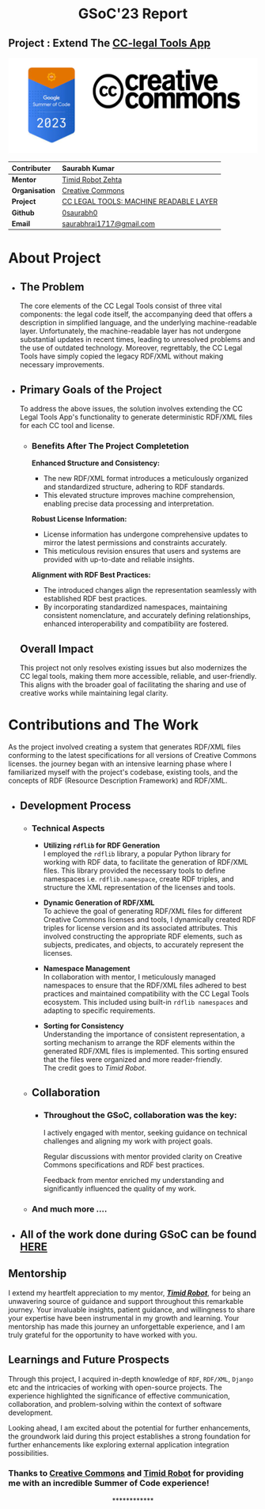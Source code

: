 <h1 align = "center">GSoC'23 Report</h1>

<h2>Project : Extend The <a href = "https://github.com/creativecommons/cc-legal-tools-app"> CC-legal Tools App </a></h2>


<p align="center">
  <img src="resources/banner-1.png">
</p>



| **Contributer**    | Saurabh Kumar                                                                                                 |
| :------            | :-------------------------------------------------------------------------------------------------------------|
| **Mentor**         | [Timid Robot Zehta](https://github.com/TimidRobot)                                                            |
| **Organisation**   | [Creative Commons](https://creativecommons.org/)                                                              |
| **Project**        | [CC LEGAL TOOLS: MACHINE READABLE LAYER](https://summerofcode.withgoogle.com/programs/2023/projects/9m8Ttuvo) |
| **Github**         | [0saurabh0](https://github.com/0saurabh0)                                                                     |   
| **Email**          | <a href="saurabhrai1717@gmail.com">saurabhrai1717@gmail.com</a>                                               |

# About Project
- ## The Problem
    The core elements of the CC Legal Tools consist of three vital components: the legal code itself, the accompanying deed that offers a description in simplified language, and the underlying machine-readable layer. Unfortunately, the machine-readable layer has not undergone substantial updates in recent times, leading to unresolved problems and the use of outdated technology. Moreover, regrettably, the CC Legal Tools have simply copied the legacy RDF/XML without making necessary improvements.

- ## Primary Goals of the Project 

    To address the above issues, the solution involves extending the CC Legal Tools App's functionality to generate deterministic RDF/XML files for each CC tool and license.

    - ### Benefits After The Project Completetion 

        **Enhanced Structure and Consistency:** 
        - The new RDF/XML format introduces a meticulously organized and standardized structure, adhering to RDF standards.
        - This elevated structure improves machine comprehension, enabling precise data processing and interpretation.
        
        
        **Robust License Information:** 
        - License information has undergone comprehensive updates to mirror the latest permissions and constraints accurately.
        - This meticulous revision ensures that users and systems are provided with up-to-date and reliable insights.
        
        
        **Alignment with RDF Best Practices:** 
        - The introduced changes align the representation seamlessly with established RDF best practices.
        - By incorporating standardized namespaces, maintaining consistent nomenclature, and accurately defining relationships, enhanced interoperability and compatibility are fostered.
        

    ## Overall Impact
    This project not only resolves existing issues but also modernizes the CC legal tools, making them more accessible, reliable, and user-friendly. This aligns with the broader goal of facilitating the sharing and use of creative works while maintaining legal clarity.


# Contributions and The Work
As the project involved creating a system that generates RDF/XML files conforming to the latest specifications for all versions of Creative Commons licenses. the journey began with an intensive learning phase where I familiarized myself with the project's codebase, existing tools, and the concepts of RDF (Resource Description Framework) and RDF/XML.

  - ## Development Process
    - ### Technical Aspects
      - **Utilizing `rdflib` for RDF Generation**  <br/>
          I employed the `rdflib` library, a popular Python library for working with RDF data, to facilitate the generation of RDF/XML files. This library provided the necessary tools to define namespaces i.e. `rdflib.namespace`, create RDF triples, and structure the XML representation of the licenses and tools.
      
      - **Dynamic Generation of RDF/XML**  <br/>
          To achieve the goal of generating RDF/XML files for different Creative Commons licenses and tools, I dynamically created RDF triples for license version and its associated attributes. This involved constructing the appropriate RDF elements, such as subjects, predicates, and objects, to accurately represent the licenses.

      - **Namespace Management**  <br/>
          In collaboration with mentor, I meticulously managed namespaces to ensure that the RDF/XML files adhered to best practices and maintained compatibility with the CC Legal Tools ecosystem. This included using built-in `rdflib namespaces` and adapting to specific requirements.

      - **Sorting for Consistency**  <br/>
          Understanding the importance of consistent representation, a sorting mechanism to arrange the RDF elements within the generated RDF/XML files is implemented. This sorting ensured that the files were organized and more reader-friendly.<br/>
          The credit goes to *Timid Robot*.
          

    - ## Collaboration <br/>
         - ### Throughout the GSoC, collaboration was the key: <br/>
            I actively engaged with mentor, seeking guidance on technical challenges and aligning my work with project goals. <br/>
            
            Regular discussions with mentor provided clarity on Creative Commons specifications and RDF best practices. <br/>
            
            Feedback from mentor enriched my understanding and significantly influenced the quality of my work. <br/>

    - ### And much more .... <br/>

- ## **All of the work done during GSoC can be found [HERE](https://github.com/creativecommons/cc-legal-tools-app/pull/357)**

## Mentorship
  I extend my heartfelt appreciation to my mentor, [***Timid Robot***](https://github.com/TimidRobot), for being an unwavering source of guidance and support throughout this remarkable journey. Your invaluable insights, patient guidance, and willingness to share your expertise have been instrumental in my growth and learning. Your mentorship has made this journey an unforgettable experience, and I am truly grateful for the opportunity to have worked with you.


## Learnings and Future Prospects
Through this project, I acquired in-depth knowledge of `RDF`, `RDF/XML`, `Django` etc and the intricacies of working with open-source projects. The experience highlighted the significance of effective communication, collaboration, and problem-solving within the context of software development.

Looking ahead, I am excited about the potential for further enhancements, the groundwork laid during this project establishes a strong foundation for further enhancements like exploring external application integration possibilities.

### Thanks to [Creative Commons](https://creativecommons.org/) and [Timid Robot](https://github.com/TimidRobot) for providing me with an incredible Summer of Code experience!

<p align="center">
  ************
</p>
